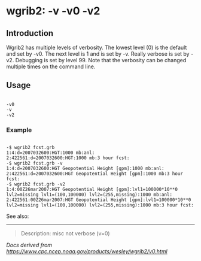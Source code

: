 # wgrib2: -v -v0 -v2

## Introduction

Wgrib2 has multiple levels of verbosity. The lowest level (0) is
the default and set by
-v0. The next level is 1 and is set by
-v. Really verbose is set by
-v2. Debugging is set by level 99.
Note that the verbosity can be changed multiple times on
the command line.

## Usage

```

-v0
-v
-v2

```

### Example

```

-$ wgrib2 fcst.grb
1:4:d=2007032600:HGT:1000 mb:anl:
2:422561:d=2007032600:HGT:1000 mb:3 hour fcst:
-$ wgrib2 fcst.grb -v
1:4:d=2007032600:HGT Geopotential Height [gpm]:1000 mb:anl:
2:422561:d=2007032600:HGT Geopotential Height [gpm]:1000 mb:3 hour fcst:
-$ wgrib2 fcst.grb -v2
1:4:00Z26mar2007:HGT Geopotential Height [gpm]:lvl1=100000*10**0 lvl2=missing lvl1=(100,100000) lvl2=(255,missing):1000 mb:anl:
2:422561:00Z26mar2007:HGT Geopotential Height [gpm]:lvl1=100000*10**0 lvl2=missing lvl1=(100,100000) lvl2=(255,missing):1000 mb:3 hour fcst:

```

See also:

---

> Description: misc not verbose (v=0)

_Docs derived from <https://www.cpc.ncep.noaa.gov/products/wesley/wgrib2/v0.html>_
